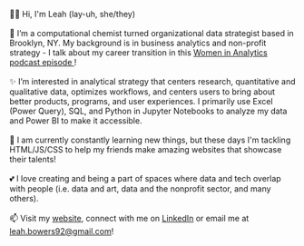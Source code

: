 👋🏼 Hi, I'm Leah (lay-uh, she/they)
<br>
<br>
🔷 I’m a computational chemist turned organizational data strategist based in Brooklyn, NY. My background is in business analytics and non-profit strategy - I talk about my career transition in this <a href = "https://www.womeninanalytics.com/podcast-episodes/ep12"> Women in Analytics podcast episode </a>!
<br>
<br>
✨ I’m interested in analytical strategy that centers research, quantitative and qualitative data, optimizes workflows, and centers users to bring about better products, programs, and user experiences. I primarily use Excel (Power Query), SQL, and Python in Jupyter Notebooks to analyze my data and Power BI to make it accessible.
<br>
<br>
🌱 I am currently constantly learning new things, but these days I'm tackling HTML/JS/CSS to help my friends make amazing websites that showcase their talents!
<br>
<br>
💕 I love creating and being a part of spaces where data and tech overlap with people (i.e. data and art, data and the nonprofit sector, and many others).
<br>
<br>
📫 Visit my <a href= "https://www.leahmrbowers.com/" target="_blank">website</a>, connect with me on <a href="https://www.linkedin.com/in/lmrb/" target="_blank">LinkedIn</a> or email me at leah.bowers92@gmail.com! 

